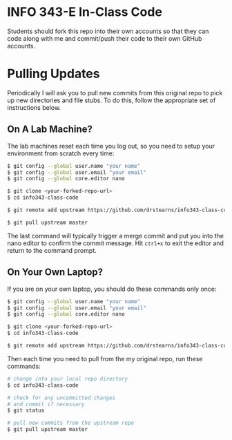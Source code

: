 # INFO 343-E In-Class Code

Students should fork this repo into their own accounts so that they can code along with me and commit/push their code to their own GitHub accounts.

# Pulling Updates

Periodically I will ask you to pull new commits from this original repo to pick up new directories and file stubs. To do this, follow the appropriate set of instructions below.

## On A Lab Machine?

The lab machines reset each time you log out, so you need to setup your environment from scratch every time:

```bash
$ git config --global user.name "your name"
$ git config --global user.email "your email"
$ git config --global core.editor nano

$ git clone <your-forked-repo-url>
$ cd info343-class-code

$ git remote add upstream https://github.com/drstearns/info343-class-code.git

$ git pull upstream master
```

The last command will typically trigger a merge commit and put you into the nano editor to confirm the commit message. Hit `ctrl+x` to exit the editor and return to the command prompt.

## On Your Own Laptop?

 If you are on your own laptop, you should do these commands only once:

```bash
$ git config --global user.name "your name"
$ git config --global user.email "your email"
$ git config --global core.editor nano

$ git clone <your-forked-repo-url>
$ cd info343-class-code

$ git remote add upstream https://github.com/drstearns/info343-class-code.git
```

Then each time you need to pull from the my original repo, run these commands:

```bash
# change into your local repo directory
$ cd info343-class-code

# check for any uncommitted changes
# and commit if necessary
$ git status

# pull new commits from the upstream repo
$ git pull upstream master
```
